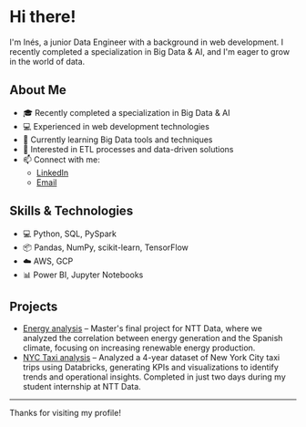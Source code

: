# Hi there!

I'm Inés, a junior Data Engineer with a background in web development. I recently completed a specialization in Big Data & AI, and I'm eager to grow in the world of data.

## About Me

- 🎓 Recently completed a specialization in Big Data & AI  
- 💻 Experienced in web development technologies  
- 🌱 Currently learning Big Data tools and techniques  
- 🚀 Interested in ETL processes and data-driven solutions  
- 📫 Connect with me:  
  - [LinkedIn](https://www.linkedin.com/in/ines-poses-gonzalez-73a80a299)  
  - [Email](mailto:inesposes@gmail.com)  

## Skills & Technologies

- 💻 Python, SQL, PySpark  
- 📦 Pandas, NumPy, scikit-learn, TensorFlow  
- ☁️ AWS, GCP  
- 📊 Power BI, Jupyter Notebooks  

## Projects

- [Energy analysis](https://github.com/inesposes/energy-climate-insights) – Master's final project for NTT Data, where we analyzed the correlation between energy generation and the Spanish climate, focusing on increasing renewable energy production.
- [NYC Taxi analysis](https://github.com/inesposes/nyc-taxi-analytics) – Analyzed a 4-year dataset of New York City taxi trips using Databricks, generating KPIs and visualizations to identify trends and operational insights. Completed in just two days during my student internship at NTT Data.

---

Thanks for visiting my profile!
